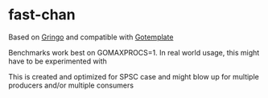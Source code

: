 # fast-chan

Based on [Gringo](https://github.com/textnode/gringo) and compatible with [Gotemplate](https://github.com/ncw/gotemplate)

Benchmarks work best on GOMAXPROCS=1. In real world usage, this might have to be experimented with

This is created and optimized for SPSC case and might blow up for multiple producers and/or multiple consumers
